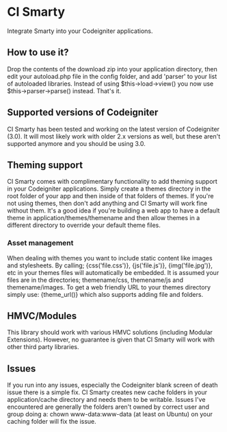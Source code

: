 # CI Smarty
Integrate Smarty into your Codeigniter applications. 

## How to use it?
Drop the contents of the download zip into your application directory, then edit your autoload.php file in the config folder, and add 'parser' to your list of autoloaded libraries. Instead of using $this->load->view() you now use $this->parser->parse() instead. That's it.

## Supported versions of Codeigniter
CI Smarty has been tested and working on the latest version of Codeigniter (3.0). It will most likely work with older 2.x versions as well, but these aren't supported anymore and you should be using 3.0.

## Theming support
CI Smarty comes with complimentary functionality to add theming support in your Codeigniter applications. Simply create a themes directory in the root folder of your app and then inside of that folders of themes. If you're not using themes, then don't add anything and CI Smarty will work fine without them. It's a good idea if you're building a web app to have a default theme in application/themes/themename and then allow themes in a different directory to override your default theme files.

### Asset management
When dealing with themes you want to include static content like images and stylesheets. By calling; {css('file.css')}, {js('file.js')}, {img('file.jpg')}, etc in your themes files will automatically be embedded. It is assumed your files are in the directories; themename/css, themename/js and themename/images. To get a web friendly URL to your themes directory simply use: {theme_url()} which also supports adding file and folders.

## HMVC/Modules
This library should work with various HMVC solutions (including Modular Extensions). However, no guarantee is given that CI Smarty will work with other third party libraries.

## Issues
If you run into any issues, especially the Codeigniter blank screen of death issue there is a simple fix. CI Smarty creates new cache folders in your application/cache directory and needs them to be writable. Issues I've encountered are generally the folders aren't owned by correct user and group doing a: chown www-data:www-data (at least on Ubuntu) on your caching folder will fix the issue.